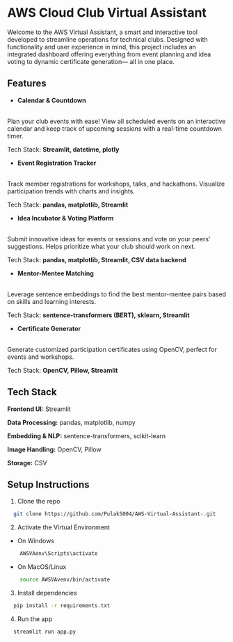 # AWS Cloud Club Virtual Assistant 

Welcome to the AWS Virtual Assistant, a smart and interactive tool developed to streamline operations for technical clubs. Designed with functionality and user experience in mind, this project includes an integrated dashboard offering everything from event planning and idea voting to dynamic certificate generation— all in one place.

## Features

- **Calendar & Countdown**
<br>
Plan your club events with ease! View all scheduled events on an interactive calendar and keep track of upcoming sessions with a real-time countdown timer.

Tech Stack: **Streamlit, datetime, plotly**

- **Event Registration Tracker**
<br>
Track member registrations for workshops, talks, and hackathons. Visualize participation trends with charts and insights.

Tech Stack: **pandas, matplotlib, Streamlit**


- **Idea Incubator & Voting Platform**
<br>
Submit innovative ideas for events or sessions and vote on your peers’ suggestions. Helps prioritize what your club should work on next.

Tech Stack: **pandas, matplotlib, Streamlit, CSV data backend**

- **Mentor-Mentee Matching**
<br>
Leverage sentence embeddings to find the best mentor-mentee pairs based on skills and learning interests.

Tech Stack: **sentence-transformers (BERT), sklearn, Streamlit**

- **Certificate Generator**
<br>
Generate customized participation certificates using OpenCV, perfect for events and workshops.

Tech Stack: **OpenCV, Pillow, Streamlit**
## Tech Stack

**Frontend UI:** Streamlit

**Data Processing:** 	pandas, matplotlib, numpy

**Embedding & NLP:** sentence-transformers, scikit-learn

**Image Handling:** OpenCV, Pillow

**Storage:** CSV




## Setup Instructions

1. Clone the repo

```bash
  git clone https://github.com/PulakS004/AWS-Virtual-Assistant-.git
```
2. Activate the Virtual Environment

- On Windows

```bash
    AWSVAenv\Scripts\activate

```
- On MacOS/Linux

```bash
    source AWSVAvenv/bin/activate

```

3. Install dependencies

```bash
  pip install -r requirements.txt
```
4. Run the app

```bash
  streamlit run app.py
```

